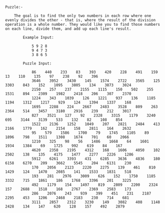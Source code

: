     
    Puzzle:- 
    
        The goal is to find the only two numbers in each row where one evenly divides the other - that is, where the result of the division operation is a whole number. They would like you to find those numbers on each line, divide them, and add up each line's result.
        
            Example Input:
            
                5 9 2 8
                9 4 7 3 
                3 8 6 5
            
            Puzzle Input:
            
                86    440    233    83    393    420    228    491    159    13    110    135    97    238    92    396
                3646    3952    3430    145    1574    2722    3565    125    3303    843    152    1095    3805    134    3873    3024
                2150    257    237    2155    1115    150    502    255    1531    894    2309    1982    2418    206    307    2370
                1224    343    1039    126    1221    937    136    1185    1194    1312    1217    929    124    1394    1337    168
                1695    2288    224    2667    2483    3528    809    263    2364    514    3457    3180    2916    239    212    3017
                827    3521    127    92    2328    3315    1179    3240    695    3144    3139    533    132    82    108    854
                1522    2136    1252    1049    207    2821    2484    413    2166    1779    162    2154    158    2811    164    2632
                95    579    1586    1700    79    1745    1105    89    1896    798    1511    1308    1674    701    60    2066
                1210    325    98    56    1486    1668    64    1601    1934    1384    69    1725    992    619    84    167
                4620    2358    2195    4312    168    1606    4050    102    2502    138    135    4175    1477    2277    2226    1286
                5912    6261    3393    431    6285    3636    4836    180    6158    6270    209    3662    5545    204    6131    230
                170    2056    2123    2220    2275    139    461    810    1429    124    1470    2085    141    1533    1831    518
                193    281    2976    3009    626    152    1750    1185    3332    715    1861    186    1768    3396    201    3225
                492    1179    154    1497    819    2809    2200    2324    157    2688    1518    168    2767    2369    2583    173
                286    2076    243    939    399    451    231    2187    2295    453    1206    2468    2183    230    714    681
                3111    2857    2312    3230    149    3082    408    1148    2428    134    147    620    128    157    492    2879
